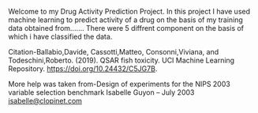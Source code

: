 Welcome to my Drug Activity Prediction Project.
In this project I have used machine learning to predict activity of a drug on the basis of my training data obtained from.......
There were 5 diffrent component on the basis of which i have classified the data.


Citation-Ballabio,Davide, Cassotti,Matteo, Consonni,Viviana, and Todeschini,Roberto. (2019). QSAR fish toxicity. UCI Machine Learning Repository. https://doi.org/10.24432/C5JG7B.



More help was taken from-Design of experiments for the NIPS 2003 variable selection benchmark
Isabelle Guyon – July 2003
isabelle@clopinet.com
